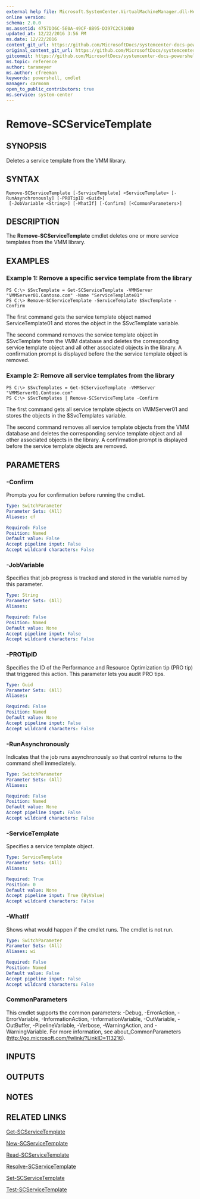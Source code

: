```yaml
---
external help file: Microsoft.SystemCenter.VirtualMachineManager.dll-Help.xml
online version: 
schema: 2.0.0
ms.assetid: 4757D36C-5E0A-49CF-8B95-D397C2C910B0
updated_at: 12/22/2016 3:56 PM
ms.date: 12/22/2016
content_git_url: https://github.com/MicrosoftDocs/systemcenter-docs-powershell/blob/master/systemcenter-cmdlets/SystemCenter2016/VirtualMachineManager/vlatest/Remove-SCServiceTemplate.md
original_content_git_url: https://github.com/MicrosoftDocs/systemcenter-docs-powershell/blob/master/systemcenter-cmdlets/SystemCenter2016/VirtualMachineManager/vlatest/Remove-SCServiceTemplate.md
gitcommit: https://github.com/MicrosoftDocs/systemcenter-docs-powershell/blob/96e5647587661652225fbdd2c797cd4d59d542bc/systemcenter-cmdlets/SystemCenter2016/VirtualMachineManager/vlatest/Remove-SCServiceTemplate.md
ms.topic: reference
author: tarameyer
ms.author: cfreeman
keywords: powershell, cmdlet
manager: carmonm
open_to_public_contributors: true
ms.service: system-center
---
```


# Remove-SCServiceTemplate

## SYNOPSIS
Deletes a service template from the VMM library.

## SYNTAX

```
Remove-SCServiceTemplate [-ServiceTemplate] <ServiceTemplate> [-RunAsynchronously] [-PROTipID <Guid>]
 [-JobVariable <String>] [-WhatIf] [-Confirm] [<CommonParameters>]
```

## DESCRIPTION
The **Remove-SCServiceTemplate** cmdlet deletes one or more service templates from the VMM library.

## EXAMPLES

### Example 1: Remove a specific service template from the library
```
PS C:\> $SvcTemplate = Get-SCServiceTemplate -VMMServer "VMMServer01.Contoso.com" -Name "ServiceTemplate01"
PS C:\> Remove-SCServiceTemplate -ServiceTemplate $SvcTemplate -Confirm
```

The first command gets the service template object named ServiceTemplate01 and stores the object in the $SvcTemplate variable.

The second command removes the service template object in $SvcTemplate from the VMM database and deletes the corresponding service template object and all other associated objects in the library.
A confirmation prompt is displayed before the the service template object is removed.

### Example 2: Remove all service templates from the library
```
PS C:\> $SvcTemplates = Get-SCServiceTemplate -VMMServer "VMMServer01.Contoso.com"
PS C:\> $SvcTemplates | Remove-SCServiceTemplate -Confirm
```

The first command gets all service template objects on VMMServer01 and stores the objects in the $SvcTemplates variable.

The second command removes all service template objects from the VMM database and deletes the corresponding service template object and all other associated objects in the library.
A confirmation prompt is displayed before the service template objects are removed.

## PARAMETERS

### -Confirm
Prompts you for confirmation before running the cmdlet.

```yaml
Type: SwitchParameter
Parameter Sets: (All)
Aliases: cf

Required: False
Position: Named
Default value: False
Accept pipeline input: False
Accept wildcard characters: False
```

### -JobVariable
Specifies that job progress is tracked and stored in the variable named by this parameter.

```yaml
Type: String
Parameter Sets: (All)
Aliases: 

Required: False
Position: Named
Default value: None
Accept pipeline input: False
Accept wildcard characters: False
```

### -PROTipID
Specifies the ID of the Performance and Resource Optimization tip (PRO tip) that triggered this action.
This parameter lets you audit PRO tips.

```yaml
Type: Guid
Parameter Sets: (All)
Aliases: 

Required: False
Position: Named
Default value: None
Accept pipeline input: False
Accept wildcard characters: False
```

### -RunAsynchronously
Indicates that the job runs asynchronously so that control returns to the command shell immediately.

```yaml
Type: SwitchParameter
Parameter Sets: (All)
Aliases: 

Required: False
Position: Named
Default value: None
Accept pipeline input: False
Accept wildcard characters: False
```

### -ServiceTemplate
Specifies a service template object.

```yaml
Type: ServiceTemplate
Parameter Sets: (All)
Aliases: 

Required: True
Position: 0
Default value: None
Accept pipeline input: True (ByValue)
Accept wildcard characters: False
```

### -WhatIf
Shows what would happen if the cmdlet runs.
The cmdlet is not run.

```yaml
Type: SwitchParameter
Parameter Sets: (All)
Aliases: wi

Required: False
Position: Named
Default value: False
Accept pipeline input: False
Accept wildcard characters: False
```

### CommonParameters
This cmdlet supports the common parameters: -Debug, -ErrorAction, -ErrorVariable, -InformationAction, -InformationVariable, -OutVariable, -OutBuffer, -PipelineVariable, -Verbose, -WarningAction, and -WarningVariable. For more information, see about_CommonParameters (http://go.microsoft.com/fwlink/?LinkID=113216).

## INPUTS

## OUTPUTS

## NOTES

## RELATED LINKS

[Get-SCServiceTemplate](xref:SystemCenter2016/VirtualMachineManager/vlatest/Get-SCServiceTemplate.md)

[New-SCServiceTemplate](xref:SystemCenter2016/VirtualMachineManager/vlatest/New-SCServiceTemplate.md)

[Read-SCServiceTemplate](xref:SystemCenter2016/VirtualMachineManager/vlatest/Read-SCServiceTemplate.md)

[Resolve-SCServiceTemplate](xref:SystemCenter2016/VirtualMachineManager/vlatest/Resolve-SCServiceTemplate.md)

[Set-SCServiceTemplate](xref:SystemCenter2016/VirtualMachineManager/vlatest/Set-SCServiceTemplate.md)

[Test-SCServiceTemplate](xref:SystemCenter2016/VirtualMachineManager/vlatest/Test-SCServiceTemplate.md)

